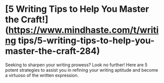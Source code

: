 
# [5 Writing Tips to Help You Master the Craft!](https://www.mindhaste.com/t/writing tips/5-writing-tips-to-help-you-master-the-craft-284)

Seeking to sharpen your writing prowess? Look no further! Here are 5 potent strategies to assist you in refining your writing aptitude and become a virtuoso of the written expression.
    